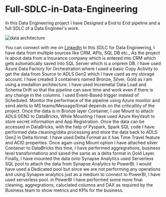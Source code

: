 # Full-SDLC-in-Data-Engineering
In this Data Engineering project I have Designed a End to End pipeline and a full SDLC of a Data Engineer's work.

![data architecture](https://github.com/user-attachments/assets/87823498-9957-4c49-925e-3c45498abb65)

You can connect with me on [LinkedIn](https://www.linkedin.com/in/sai-yamani-387325149/ 
)
In this SDLC for Data Engineering, I have data from multiple sources like CRM, APIs, SQL DB etc.,
As the project is about data from a Insurance company which is entered into CRM which gets automatically saved into SQL Server which is a onprem DB.
I have used Azure Data Factory for Orchestration where I used a basic Copy Activity to get the data from Source to ADLS Gen2 which I have used as my storage account.
I have created 3 containers named Bronze, Silver, Gold as I am using a medallion architecture.
I have used Incremetal Data Load and Schema Drift so that the pipeline can save time and work even if there is any change in the columns.
I used Event-Based trigger instead of Scheduled.
Monitor the performace of the pipeline using Azure monitor and send alerts to MS teams/Message/Email depends on the criticallity of the project.
Once the data is in Bronze layer Container, I use Mount to attach ADLS GEN2 to DataBricks, While Mounting I have used Azure KeyVault to store secret information and App Registration.
Once the data can be accessed in DataBricks, with the help of Pyspark, Spark SQL code I have performed data cleaning/data processing and store the data back to ADLS Gen2 in Delta format.
I have used Delta Format as it has Time Travel feature and ACID properties.
Once again using Mount option I have attached silver Container to DataBricks this time, I have performed aggregrations, business level transformations and saved the same as a delta format in Gold Layer.
Finally, I have mounted the data onto Synapse Analytics used Serverless SQL pool to attach the data from Synapse Analytics to PowerBI.
I would have used a Dedicated pool but since we are not performing any operations and using Synapse analytics just as a medium to connect to PowerBI, I have used serverless pool.
in PowerBI I have performed some more final cleaning, aggregrations, caluclated columns and DAX as required by the Business team to show metrics and KPIs for the business.
